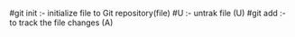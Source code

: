 #git init :- initialize file to Git repository(file)
#U :- untrak file (U)
#git add <file name> :- to track the file changes (A)

